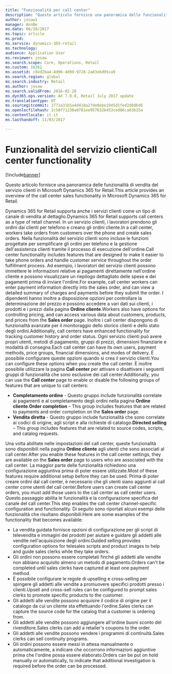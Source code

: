 ```yaml
---
title: "Funzionalità per call center"
description: "Questo articolo fornisce una panoramica delle funzionalità di vendita del servizio clienti in Microsoft Dynamics 365 for Retail."
author: josaw1
manager: AnnBe
ms.date: 06/20/2017
ms.topic: article
ms.prod: 
ms.service: dynamics-365-retail
ms.technology: 
audience: Application User
ms.reviewer: josaw
ms.search.scope: Core, Operations, Retail
ms.custom: 16361
ms.assetid: c8ed2ba4-8d06-4d99-9728-2a83e6d95ca9
ms.search.region: global
ms.search.industry: Retail
ms.author: josaw
ms.search.validFrom: 2016-02-28
ms.dyn365.ops.version: AX 7.0.0, Retail July 2017 update
ms.translationtype: HT
ms.sourcegitcommit: 2771a31b5a4d418a27de0ebe1945d1fed2d8d6d6
ms.openlocfilehash: 2c58f71230a0781ee957632b453ced86ca03b15a
ms.contentlocale: it-it
ms.lasthandoff: 11/03/2017

---
```


# <a name="call-center-functionality"></a><span data-ttu-id="8809e-103">Funzionalità del servizio clienti</span><span class="sxs-lookup"><span data-stu-id="8809e-103">Call center functionality</span></span>

[!include[banner](includes/banner.md)]


<span data-ttu-id="8809e-104">Questo articolo fornisce una panoramica delle funzionalità di vendita del servizio clienti in Microsoft Dynamics 365 for Retail.</span><span class="sxs-lookup"><span data-stu-id="8809e-104">This article provides an overview of the call center sales functionality in Microsoft Dynamics 365 for Retail.</span></span>

<span data-ttu-id="8809e-105">Dynamics 365 for Retail supporta anche i servizi clienti come un tipo di canale di vendita al dettaglio.</span><span class="sxs-lookup"><span data-stu-id="8809e-105">Dynamics 365 for Retail supports call centers as a type of retail channel.</span></span> <span data-ttu-id="8809e-106">In un servizio clienti, i lavoratori prendono gli ordini dai clienti per telefono e creano gli ordini cliente.</span><span class="sxs-lookup"><span data-stu-id="8809e-106">In a call center, workers take orders from customers over the phone and create sales orders.</span></span> <span data-ttu-id="8809e-107">Nella funzionalità del servizio clienti sono incluse le funzioni progettate per semplificare gli ordini per telefono e la gestione dell'assistenza clienti tramite il processo di esecuzione dell'ordine.</span><span class="sxs-lookup"><span data-stu-id="8809e-107">Call center functionality includes features that are designed to make it easier to take phone orders and handle customer service throughout the order fulfillment process.</span></span> <span data-ttu-id="8809e-108">Ad esempio, i lavoratori del servizio clienti possono immettere le informazioni relative ai pagamenti direttamente nell'ordine cliente e possono visualizzare un riepilogo dettagliato delle spese e dei pagamenti prima di inviare l'ordine.</span><span class="sxs-lookup"><span data-stu-id="8809e-108">For example, call center workers can enter payment information directly into the sales order, and can view a detailed summary of charges and payments before they submit the order.</span></span> <span data-ttu-id="8809e-109">I dipendenti hanno inoltre a disposizione opzioni per controllare la determinazione del prezzo e possono accedere a vari dati sui clienti, i prodotti e i prezzi dalla pagina **Ordine cliente**.</span><span class="sxs-lookup"><span data-stu-id="8809e-109">Workers also have options for controlling pricing, and can access various data about customers, products, and prices from the **Sales order** page.</span></span> <span data-ttu-id="8809e-110">Inoltre i call center dispongono di funzionalità avanzate per il monitoraggio dello storico clienti e dello stato degli ordini.</span><span class="sxs-lookup"><span data-stu-id="8809e-110">Additionally, call centers have enhanced functionality for tracking customer history and order status.</span></span> <span data-ttu-id="8809e-111">Ogni servizio clienti può avere propri utenti, metodi di pagamento, gruppi di prezzi, dimensioni finanziarie e modalità di consegna.</span><span class="sxs-lookup"><span data-stu-id="8809e-111">Each call center can have its own users, payment methods, price groups, financial dimensions, and modes of delivery.</span></span> <span data-ttu-id="8809e-112">È possibile configurare queste opzioni quando si crea il servizio clienti.</span><span class="sxs-lookup"><span data-stu-id="8809e-112">You can configure these options when you create the call center.</span></span> <span data-ttu-id="8809e-113">È inoltre possibile utilizzare la pagina **Call center** per attivare o disattivare i seguenti gruppi di funzionalità che sono esclusive dei call center:</span><span class="sxs-lookup"><span data-stu-id="8809e-113">Additionally, you can use the **Call center** page to enable or disable the following groups of features that are unique to call centers:</span></span>

-   <span data-ttu-id="8809e-114">**Completamento ordine** - Questo gruppo include funzionalità correlate ai pagamenti e al completamento degli ordini nella pagina **Ordine cliente**.</span><span class="sxs-lookup"><span data-stu-id="8809e-114">**Order completion** – This group includes features that are related to payments and order completion on the **Sales order** page.</span></span>
-   <span data-ttu-id="8809e-115">**Vendita diretta** - Questo gruppo include funzionalità che sono correlate ai codici di origine, agli script e alla richieste di catalogo.</span><span class="sxs-lookup"><span data-stu-id="8809e-115">**Directed selling** – This group includes features that are related to source codes, scripts, and catalog requests.</span></span>

<span data-ttu-id="8809e-116">Una volta abilitate nelle impostazioni del call center, queste funzionalità sono disponibili nella pagina **Ordine cliente** agli utenti che sono associati al call center.</span><span class="sxs-lookup"><span data-stu-id="8809e-116">After you enable these features in the call center settings, they are available on the **Sales order** page to users who are associated with the call center.</span></span> <span data-ttu-id="8809e-117">La maggior parte delle funzionalità richiedono una configurazione aggiuntiva prima di poter essere utilizzate.</span><span class="sxs-lookup"><span data-stu-id="8809e-117">Most of these features require additional setup before they can be used.</span></span> <span data-ttu-id="8809e-118">Prima di poter creare ordini dal call center, è necessario che gli utenti siano aggiunti al call center come utenti del call center.</span><span class="sxs-lookup"><span data-stu-id="8809e-118">Before users can create call center orders, you must add those users to the call center as call center users.</span></span> <span data-ttu-id="8809e-119">Questo passaggio abilita le funzionalità e la configurazione specifica del canale del call center.</span><span class="sxs-lookup"><span data-stu-id="8809e-119">This step enables the call center channel-specific configuration and functionality.</span></span> <span data-ttu-id="8809e-120">Di seguito sono riportati alcuni esempi delle funzionalità che risultano disponibili:</span><span class="sxs-lookup"><span data-stu-id="8809e-120">Here are some examples of the functionality that becomes available:</span></span>

-   <span data-ttu-id="8809e-121">La vendita guidata fornisce opzioni di configurazione per gli script di televendita e immagini dei prodotti per aiutare e guidare gli addetti alle vendite nell'acquisizione degli ordini.</span><span class="sxs-lookup"><span data-stu-id="8809e-121">Guided selling provides configuration options for telesales scripts and product images to help and guide sales clerks while they take orders.</span></span>
-   <span data-ttu-id="8809e-122">Gli ordini non possono essere completati finché gli addetti alle vendite non abbiano acquisito almeno un metodo di pagamento.</span><span class="sxs-lookup"><span data-stu-id="8809e-122">Orders can't be completed until sales clerks have captured at least one payment method.</span></span>
-   <span data-ttu-id="8809e-123">È possibile configurare le regole di upselling e cross-selling per spingere gli addetti alle vendite a promuovere specifici prodotti presso i clienti.</span><span class="sxs-lookup"><span data-stu-id="8809e-123">Upsell and cross-sell rules can be configured to prompt sales clerks to promote specific products to the customer.</span></span>
-   <span data-ttu-id="8809e-124">Gli addetti alle vendite possono acquisire il codice di origine per il catalogo da cui un cliente sta effettuando l'ordine.</span><span class="sxs-lookup"><span data-stu-id="8809e-124">Sales clerks can capture the source code for the catalog that a customer is ordering from.</span></span>
-   <span data-ttu-id="8809e-125">Gli addetti alle vendite possono aggiungere all'ordine buoni sconto del rivenditore.</span><span class="sxs-lookup"><span data-stu-id="8809e-125">Sales clerks can add a retailer's coupons to the order.</span></span>
-   <span data-ttu-id="8809e-126">Gli addetti alle vendite possono vendere i programmi di continuità.</span><span class="sxs-lookup"><span data-stu-id="8809e-126">Sales clerks can sell continuity programs.</span></span>
-   <span data-ttu-id="8809e-127">Gli ordini possono essere messi in attesa manualmente o automaticamente, a indicare che occorrono informazioni aggiuntive prima che l'ordine possa essere elaborato.</span><span class="sxs-lookup"><span data-stu-id="8809e-127">Orders can be put on hold manually or automatically, to indicate that additional investigation is required before the order can be processed.</span></span>





